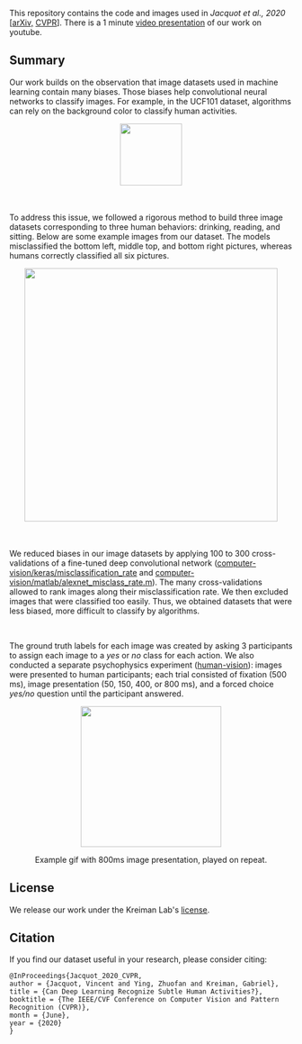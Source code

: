 This repository contains the code and images used in <i>Jacquot et al., 2020</i> \[[arXiv,](https://arxiv.org/abs/2003.13852) [CVPR](https://openaccess.thecvf.com/content_CVPR_2020/html/Jacquot_Can_Deep_Learning_Recognize_Subtle_Human_Activities_CVPR_2020_paper.html)\]. There is a 1 minute [video presentation](https://www.youtube.com/watch?v=izLNH8WlVF0) of our work on youtube.

## Summary

Our work builds on the observation that image datasets used in machine learning contain many biases. Those biases help convolutional neural networks to classify images. For example, in the UCF101 dataset, algorithms can rely on the background color to classify human activities. 

<div align="center">
  <img src="ucf101-example.png" height="110px" />
</div>

<br>
<br>

To address this issue, we followed a rigorous method to build three image datasets corresponding to three human behaviors: drinking, reading, and sitting. Below are some example images from our dataset. The models misclassified the bottom left, middle top, and bottom right pictures, whereas humans correctly classified all six pictures.

<div align="center">
  <img src="Fig1_v2.jpg" height="450px" />
</div>

<br>
<br>

We reduced biases in our image datasets by applying 100 to 300 cross-validations of a fine-tuned deep convolutional network ([computer-vision/keras/misclassification\_rate](https://github.com/kreimanlab/DeepLearning-vs-HighLevelVision/tree/master/computer-vision/keras) and [computer-vision/matlab/alexnet_misclass_rate.m](https://github.com/kreimanlab/DeepLearning-vs-HighLevelVision/blob/master/computer-vision/matlab/alexnet_misclass_rate.m)). The many cross-validations allowed to rank images along their misclassification rate. We then excluded images that were classified too easily. Thus, we obtained datasets that were less biased, more difficult to classify by algorithms. 

<br>

The ground truth labels for each image was created by asking 3 participants to assign each image to a <i>yes</i> or <i>no</i> class for each action. We also conducted a separate psychophysics experiment ([human-vision](https://github.com/kreimanlab/DeepLearning-vs-HighLevelVision/tree/master/human-vision)): images were presented to human participants; each trial consisted of fixation (500 ms), image presentation (50, 150, 400, or 800 ms), and a forced choice <i>yes/no</i> question until the participant answered.

<div align="center">
  <img src="drink_1.gif" height="250px" />
  <p>Example gif with 800ms image presentation, played on repeat.</p>
</div>

## License

We release our work under the Kreiman Lab's [license](http://klab.tch.harvard.edu//resources/license_agreement.pdf).

## Citation

If you find our dataset useful in your research, please consider citing:

	@InProceedings{Jacquot_2020_CVPR,
	author = {Jacquot, Vincent and Ying, Zhuofan and Kreiman, Gabriel},
	title = {Can Deep Learning Recognize Subtle Human Activities?},
	booktitle = {The IEEE/CVF Conference on Computer Vision and Pattern Recognition (CVPR)},
	month = {June},
	year = {2020}
	}
